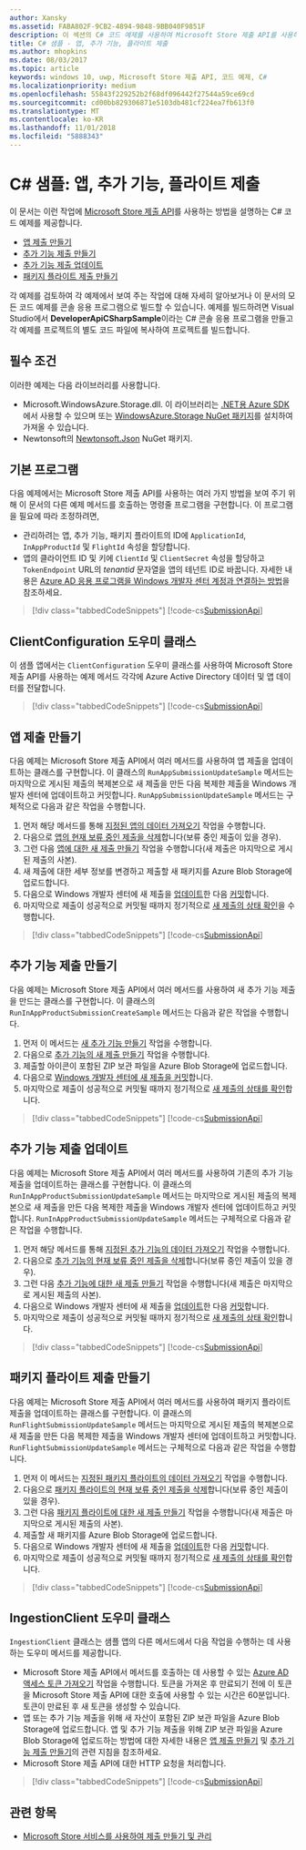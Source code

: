 ```yaml
---
author: Xansky
ms.assetid: FABA802F-9CB2-4894-9848-9BB040F9851F
description: 이 섹션의 C# 코드 예제를 사용하여 Microsoft Store 제출 API를 사용하는 방법에 대해 자세히 알아봅니다.
title: C# 샘플 - 앱, 추가 기능, 플라이트 제출
ms.author: mhopkins
ms.date: 08/03/2017
ms.topic: article
keywords: windows 10, uwp, Microsoft Store 제출 API, 코드 예제, C#
ms.localizationpriority: medium
ms.openlocfilehash: 55843f229252b2f68df096442f27544a59ce69cd
ms.sourcegitcommit: cd00bb829306871e5103db481cf224ea7fb613f0
ms.translationtype: MT
ms.contentlocale: ko-KR
ms.lasthandoff: 11/01/2018
ms.locfileid: "5888343"
---
```

# <a name="c-sample-submissions-for-apps-add-ons-and-flights"></a>C\# 샘플: 앱, 추가 기능, 플라이트 제출

이 문서는 이런 작업에 [Microsoft Store 제출 API](create-and-manage-submissions-using-windows-store-services.md)를 사용하는 방법을 설명하는 C# 코드 예제를 제공합니다.

* [앱 제출 만들기](#create-app-submission)
* [추가 기능 제출 만들기](#create-add-on-submission)
* [추가 기능 제출 업데이트](#update-add-on-submission)
* [패키지 플라이트 제출 만들기](#create-flight-submission)

각 예제를 검토하여 각 예제에서 보여 주는 작업에 대해 자세히 알아보거나 이 문서의 모든 코드 예제를 콘솔 응용 프로그램으로 빌드할 수 있습니다. 예제를 빌드하려면 Visual Studio에서 **DeveloperApiCSharpSample**이라는 C# 콘솔 응용 프로그램을 만들고 각 예제를 프로젝트의 별도 코드 파일에 복사하여 프로젝트를 빌드합니다.

## <a name="prerequisites"></a>필수 조건

이러한 예제는 다음 라이브러리를 사용합니다.

* Microsoft.WindowsAzure.Storage.dll. 이 라이브러리는 [.NET용 Azure SDK](https://azure.microsoft.com/downloads/)에서 사용할 수 있으며 또는 [WindowsAzure.Storage NuGet 패키지](https://www.nuget.org/packages/WindowsAzure.Storage)를 설치하여 가져올 수 있습니다.
* Newtonsoft의 [Newtonsoft.Json](http://www.newtonsoft.com/json) NuGet 패키지.

## <a name="main-program"></a>기본 프로그램

다음 예제에서는 Microsoft Store 제출 API를 사용하는 여러 가지 방법을 보여 주기 위해 이 문서의 다른 예제 메서드를 호출하는 명령줄 프로그램을 구현합니다. 이 프로그램을 필요에 따라 조정하려면,

* 관리하려는 앱, 추가 기능, 패키지 플라이트의 ID에 ```ApplicationId```, ```InAppProductId``` 및 ```FlightId``` 속성을 할당합니다.
* 앱의 클라이언트 ID 및 키에 ```ClientId``` 및 ```ClientSecret``` 속성을 할당하고 ```TokenEndpoint``` URL의 *tenantid* 문자열을 앱의 테넌트 ID로 바꿉니다. 자세한 내용은 [Azure AD 응용 프로그램을 Windows 개발자 센터 계정과 연결하는 방법](create-and-manage-submissions-using-windows-store-services.md#how-to-associate-an-azure-ad-application-with-your-windows-dev-center-account)을 참조하세요.

> [!div class="tabbedCodeSnippets"]
[!code-cs[SubmissionApi](./code/StoreServicesExamples_Submission/cs/Program.cs#Main)]

<span id="clientconfiguration" />

## <a name="clientconfiguration-helper-class"></a>ClientConfiguration 도우미 클래스

이 샘플 앱에서는 ```ClientConfiguration``` 도우미 클래스를 사용하여 Microsoft Store 제출 API를 사용하는 예제 메서드 각각에 Azure Active Directory 데이터 및 앱 데이터를 전달합니다.

> [!div class="tabbedCodeSnippets"]
[!code-cs[SubmissionApi](./code/StoreServicesExamples_Submission/cs/ClientConfiguration.cs#ClientConfiguration)]

<span id="create-app-submission" />

## <a name="create-an-app-submission"></a>앱 제출 만들기

다음 예제는 Microsoft Store 제출 API에서 여러 메서드를 사용하여 앱 제출을 업데이트하는 클래스를 구현합니다. 이 클래스의 ```RunAppSubmissionUpdateSample``` 메서드는 마지막으로 게시된 제출의 복제본으로 새 제출을 만든 다음 복제한 제출을 Windows 개발자 센터에 업데이트하고 커밋합니다. ```RunAppSubmissionUpdateSample``` 메서드는 구체적으로 다음과 같은 작업을 수행합니다.

1. 먼저 해당 메서드를 통해 [지정된 앱의 데이터 가져오기](get-an-app.md) 작업을 수행합니다.
2. 다음으로 [앱의 현재 보류 중인 제출을 삭제](delete-an-app-submission.md)합니다(보류 중인 제출이 있을 경우).
3. 그런 다음 [앱에 대한 새 제출 만들기](create-an-app-submission.md) 작업을 수행합니다(새 제출은 마지막으로 게시된 제출의 사본).
4. 새 제출에 대한 세부 정보를 변경하고 제출할 새 패키지를 Azure Blob Storage에 업로드합니다.
5. 다음으로 Windows 개발자 센터에 새 제출을 [업데이트](update-an-app-submission.md)한 다음 [커밋](commit-an-app-submission.md)합니다.
6. 마지막으로 제출이 성공적으로 커밋될 때까지 정기적으로 [새 제출의 상태 확인](get-status-for-an-app-submission.md)을 수행합니다.

> [!div class="tabbedCodeSnippets"]
[!code-cs[SubmissionApi](./code/StoreServicesExamples_Submission/cs/AppSubmissionUpdateSample.cs#AppSubmissionUpdateSample)]

<span id="create-add-on-submission" />

## <a name="create-an-add-on-submission"></a>추가 기능 제출 만들기

다음 예제는 Microsoft Store 제출 API에서 여러 메서드를 사용하여 새 추가 기능 제출을 만드는 클래스를 구현합니다. 이 클래스의 ```RunInAppProductSubmissionCreateSample``` 메서드는 다음과 같은 작업을 수행합니다.

1. 먼저 이 메서드는 [새 추가 기능 만들기](create-an-add-on.md) 작업을 수행합니다.
2. 다음으로 [추가 기능의 새 제출 만들기](create-an-add-on-submission.md) 작업을 수행합니다.
3. 제출할 아이콘이 포함된 ZIP 보관 파일을 Azure Blob Storage에 업로드합니다.
4. 다음으로 [Windows 개발자 센터에 새 제출을 커밋](commit-an-add-on-submission.md)합니다.
5. 마지막으로 제출이 성공적으로 커밋될 때까지 정기적으로 [새 제출의 상태를 확인](get-status-for-an-add-on-submission.md)합니다.

> [!div class="tabbedCodeSnippets"]
[!code-cs[SubmissionApi](./code/StoreServicesExamples_Submission/cs/InAppProductSubmissionCreateSample.cs#InAppProductSubmissionCreateSample)]

<span id="update-add-on-submission" />

## <a name="update-an-add-on-submission"></a>추가 기능 제출 업데이트

다음 예제는 Microsoft Store 제출 API에서 여러 메서드를 사용하여 기존의 추가 기능 제출을 업데이트하는 클래스를 구현합니다. 이 클래스의 ```RunInAppProductSubmissionUpdateSample``` 메서드는 마지막으로 게시된 제출의 복제본으로 새 제출을 만든 다음 복제한 제출을 Windows 개발자 센터에 업데이트하고 커밋합니다. ```RunInAppProductSubmissionUpdateSample``` 메서드는 구체적으로 다음과 같은 작업을 수행합니다.

1. 먼저 해당 메서드를 통해 [지정된 추가 기능의 데이터 가져오기](get-an-add-on.md) 작업을 수행합니다.
2. 다음으로 [추가 기능의 현재 보류 중인 제출을 삭제](delete-an-add-on-submission.md)합니다(보류 중인 제출이 있을 경우).
3. 그런 다음 [추가 기능에 대한 새 제출 만들기](create-an-add-on-submission.md) 작업을 수행합니다(새 제출은 마지막으로 게시된 제출의 사본).
5. 다음으로 Windows 개발자 센터에 새 제출을 [업데이트](update-an-add-on-submission.md)한 다음 [커밋](commit-an-add-on-submission.md)합니다.
6. 마지막으로 제출이 성공적으로 커밋될 때까지 정기적으로 [새 제출의 상태 확인](get-status-for-an-add-on-submission.md)합니다.

> [!div class="tabbedCodeSnippets"]
[!code-cs[SubmissionApi](./code/StoreServicesExamples_Submission/cs/InAppProductSubmissionUpdateSample.cs#InAppProductSubmissionUpdateSample)]

<span id="create-flight-submission" />

## <a name="create-a-package-flight-submission"></a>패키지 플라이트 제출 만들기

다음 예제는 Microsoft Store 제출 API에서 여러 메서드를 사용하여 패키지 플라이트 제출을 업데이트하는 클래스를 구현합니다. 이 클래스의 ```RunFlightSubmissionUpdateSample``` 메서드는 마지막으로 게시된 제출의 복제본으로 새 제출을 만든 다음 복제한 제출을 Windows 개발자 센터에 업데이트하고 커밋합니다. ```RunFlightSubmissionUpdateSample``` 메서드는 구체적으로 다음과 같은 작업을 수행합니다.

1. 먼저 이 메서드는 [지정된 패키지 플라이트의 데이터 가져오기](get-a-flight.md) 작업을 수행합니다.
2. 다음으로 [패키지 플라이트의 현재 보류 중인 제출을 삭제](delete-a-flight-submission.md)합니다(보류 중인 제출이 있을 경우).
3. 그런 다음 [패키지 플라이트에 대한 새 제출 만들기](create-a-flight-submission.md) 작업을 수행합니다(새 제출은 마지막으로 게시된 제출의 사본).
4. 제출할 새 패키지를 Azure Blob Storage에 업로드합니다.
5. 다음으로 Windows 개발자 센터에 새 제출을 [업데이트](update-a-flight-submission.md)한 다음 [커밋](commit-a-flight-submission.md)합니다.
6. 마지막으로 제출이 성공적으로 커밋될 때까지 정기적으로 [새 제출의 상태를 확인](get-status-for-a-flight-submission.md)합니다.

> [!div class="tabbedCodeSnippets"]
[!code-cs[SubmissionApi](./code/StoreServicesExamples_Submission/cs/FlightSubmissionUpdateSample.cs#FlightSubmissionUpdateSample)]

<span id="ingestionclient" />

## <a name="ingestionclient-helper-class"></a>IngestionClient 도우미 클래스

```IngestionClient``` 클래스는 샘플 앱의 다른 메서드에서 다음 작업을 수행하는 데 사용하는 도우미 메서드를 제공합니다.

* Microsoft Store 제출 API에서 메서드를 호출하는 데 사용할 수 있는 [Azure AD 액세스 토큰 가져오기](create-and-manage-submissions-using-windows-store-services.md#obtain-an-azure-ad-access-token) 작업을 수행합니다. 토큰을 가져온 후 만료되기 전에 이 토큰을 Microsoft Store 제출 API에 대한 호출에 사용할 수 있는 시간은 60분입니다. 토큰이 만료된 후 새 토큰을 생성할 수 있습니다.
* 앱 또는 추가 기능 제출을 위해 새 자산이 포함된 ZIP 보관 파일을 Azure Blob Storage에 업로드합니다. 앱 및 추가 기능 제출을 위해 ZIP 보관 파일을 Azure Blob Storage에 업로드하는 방법에 대한 자세한 내용은 [앱 제출 만들기](manage-app-submissions.md#create-an-app-submission) 및 [추가 기능 제출 만들기](manage-add-on-submissions.md#create-an-add-on-submission)의 관련 지침을 참조하세요.
* Microsoft Store 제출 API에 대한 HTTP 요청을 처리합니다.

> [!div class="tabbedCodeSnippets"]
[!code-cs[SubmissionApi](./code/StoreServicesExamples_Submission/cs/IngestionClient.cs#IngestionClient)]

## <a name="related-topics"></a>관련 항목

* [Microsoft Store 서비스를 사용하여 제출 만들기 및 관리](create-and-manage-submissions-using-windows-store-services.md)
